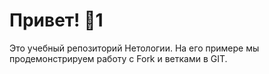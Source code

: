 # Привет! 👋1

Это учебный репозиторий Нетологии. На его примере мы продемонстрируем работу с Fork и ветками в GIT. 